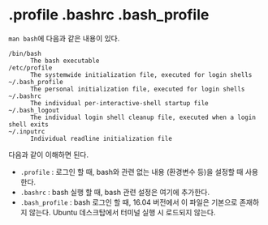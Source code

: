 # .profile .bashrc .bash_profile

`man bash`에 다음과 같은 내용이 있다.

    /bin/bash
          The bash executable
    /etc/profile
          The systemwide initialization file, executed for login shells
    ~/.bash_profile
          The personal initialization file, executed for login shells
    ~/.bashrc
          The individual per-interactive-shell startup file
    ~/.bash_logout
          The individual login shell cleanup file, executed when a login shell exits
    ~/.inputrc
          Individual readline initialization file

다음과 같이 이해하면 된다.

- `.profile` : 로그인 할 때, bash와 관련 없는 내용 (환경변수 등)을 설정할 때 사용한다.
- `.bashrc` : bash 실행 할 때, bash 관련 설정은 여기에 추가한다.
- `.bash_profile` : bash 로그인 할 때, 16.04 버전에서 이 파일은 기본으로 존재하지 않는다. Ubuntu 데스크탑에서 터미널 실행 시 로드되지 않는다.